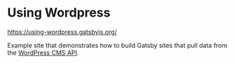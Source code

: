 # Using Wordpress

https://using-wordpress.gatsbyjs.org/

Example site that demonstrates how to build Gatsby sites
that pull data from the [WordPress CMS API](https://www.wordpress.com/).
